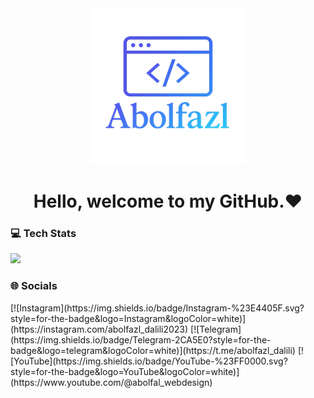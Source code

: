 <div align="center">
<img  src="./11zon_resized (1).png" >
<h1>Hello, welcome to my GitHub.❤</h1>
</div>
<h3>💻 Tech Stats</h3>
<img src="https://skillicons.dev/icons?i=html,css,js,jquery,tailwindcss,nodejs,bootstrap,php,github&theme=light">
<h3>🌐 Socials</h3>
[![Instagram](https://img.shields.io/badge/Instagram-%23E4405F.svg?style=for-the-badge&logo=Instagram&logoColor=white)](https://instagram.com/abolfazl_dalili2023)
[![Telegram](https://img.shields.io/badge/Telegram-2CA5E0?style=for-the-badge&logo=telegram&logoColor=white)](https://t.me/abolfazl_dalili)
[![YouTube](https://img.shields.io/badge/YouTube-%23FF0000.svg?style=for-the-badge&logo=YouTube&logoColor=white)](https://www.youtube.com/@abolfal_webdesign)
